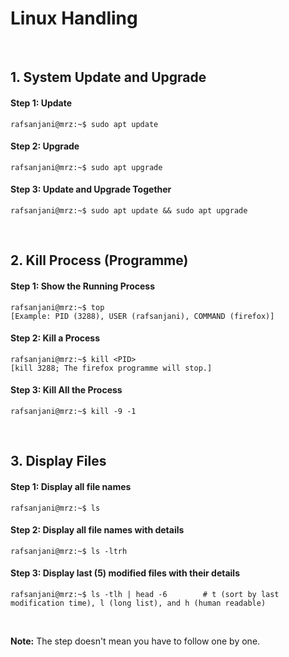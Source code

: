 
# Linux Handling

&nbsp;

## 1. System Update and Upgrade
#### Step 1: Update
```console
rafsanjani@mrz:~$ sudo apt update 
```

#### Step 2: Upgrade
```console
rafsanjani@mrz:~$ sudo apt upgrade 
```

#### Step 3: Update and Upgrade Together
```console
rafsanjani@mrz:~$ sudo apt update && sudo apt upgrade 
```

&nbsp;

## 2. Kill Process (Programme)
#### Step 1: Show the Running Process
```console
rafsanjani@mrz:~$ top
[Example: PID (3288), USER (rafsanjani), COMMAND (firefox)]
```
#### Step 2: Kill a Process
```console
rafsanjani@mrz:~$ kill <PID> 
[kill 3288; The firefox programme will stop.]
```
#### Step 3: Kill All the Process
```console
rafsanjani@mrz:~$ kill -9 -1 
```
&nbsp;

## 3. Display Files
#### Step 1: Display all file names
```console
rafsanjani@mrz:~$ ls 
```
#### Step 2: Display all file names with details
```console
rafsanjani@mrz:~$ ls -ltrh 
```
#### Step 3: Display last (5) modified files with their details
```console
rafsanjani@mrz:~$ ls -tlh | head -6        # t (sort by last modification time), l (long list), and h (human readable)
```

&nbsp;
&nbsp;

**Note:** The step doesn't mean you have to follow one by one.
